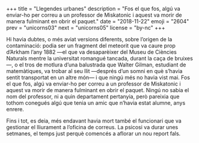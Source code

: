 +++
title = "Llegendes urbanes"
description = "Fos el que fos, algú va enviar-ho per correu a un professor de Miskatonic i aquest va morir de manera fulminant en obrir el paquet."
date = "2018-11-22"
emoji = "2604"
prev = "unicorns03"
next = "unicorns05"
license = "by-nc"
+++

Hi havia dubtes, o més aviat versions diferents, sobre l’origen de la contaminació: podia ser un fragment del meteorit que va caure prop d’Arkham l’any 1882 —el que va desaparèixer del Museu de Ciències Naturals mentre la universitat romangué tancada, durant la caça de bruixes—, o el tros de motlura d’una balustrada que Walter Gilman, estudiant de matemàtiques, va trobar al seu llit —després d’un somni en què s’havia sentit transportat en un altre món— i que ningú més no havia vist mai. Fos el que fos, algú va enviar-ho per correu a un professor de Miskatonic i aquest va morir de manera fulminant en obrir el paquet. Ningú no sabia el nom del professor, ni a quin departament pertanyia, però pareixia que tothom conegués algú que tenia un amic que n’havia estat alumne, anys enrere.

Fins i tot, es deia, més endavant havia mort també el funcionari que va gestionar el lliurament a l’oficina de correus. La psicosi va durar unes setmanes, el temps just perquè comencés a aflorar un nou report fals.
